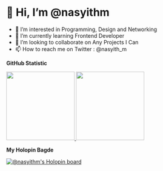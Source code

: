 # 👋 Hi, I’m @nasyithm
- 👀 I’m interested in Programming, Design and Networking
- 🌱 I’m currently learning Frontend Developer
- 💞️ I’m looking to collaborate on Any Projects I Can
- 📫 How to reach me on Twitter : @nasyith_m

**GitHub Statistic**

<p align="left">
<a href="https://github.com/nasyithm">
  <img height="180em" src="https://github-readme-stats-eight-theta.vercel.app/api?username=gilangadhan&show_icons=true&theme=algolia&include_all_commits=true&count_private=true"/>
  <img height="180em" src="https://github-readme-stats-eight-theta.vercel.app/api/top-langs/?username=gilangadhan&layout=compact&langs_count=8&theme=algolia"/>
</a>
</p>

**My Holopin Bagde**

[![@nasyithm's Holopin board](https://holopin.me/nasyithm)](https://holopin.io/@nasyithm)

<!---
nasyithm/nasyithm is a ✨ special ✨ repository because its `README.md` (this file) appears on your GitHub profile.
You can click the Preview link to take a look at your changes.
--->
